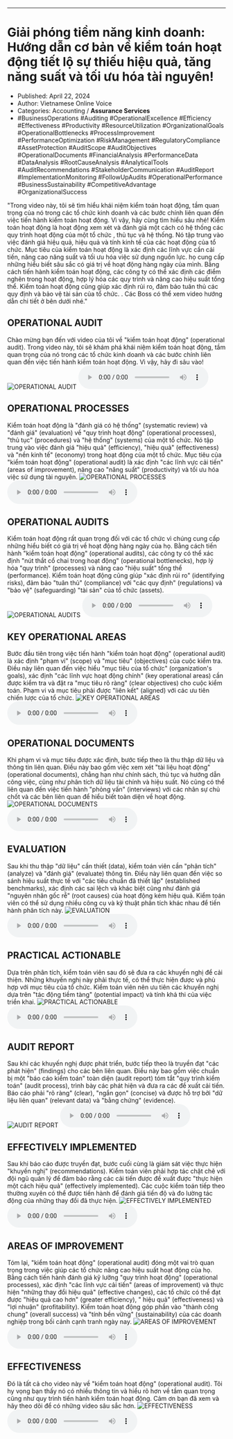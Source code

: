 
---

# Giải phóng tiềm năng kinh doanh: Hướng dẫn cơ bản về kiểm toán hoạt động tiết lộ sự thiếu hiệu quả, tăng năng suất và tối ưu hóa tài nguyên!

- Published: April 22, 2024
- Author: Vietnamese Online Voice
- Categories: Accounting / **Assurance Services**
- #BusinessOperations #Auditing #OperationalExcellence #Efficiency #Effectiveness #Productivity #ResourceUtilization #OrganizationalGoals #OperationalBottlenecks #ProcessImprovement #PerformanceOptimization #RiskManagement #RegulatoryCompliance #AssetProtection #AuditScope #AuditObjectives #OperationalDocuments #FinancialAnalysis #PerformanceData #DataAnalysis #RootCauseAnalysis #AnalyticalTools #AuditRecommendations #StakeholderCommunication #AuditReport #ImplementationMonitoring #FollowUpAudits #OperationalPerformance #BusinessSustainability #CompetitiveAdvantage #OrganizationalSuccess

"Trong video này, tôi sẽ tìm hiểu khái niệm kiểm toán hoạt động, tầm quan trọng của nó trong các tổ chức kinh doanh và các bước chính liên quan đến việc tiến hành kiểm toán hoạt động. Vì vậy, hãy cùng tìm hiểu sâu nhé! Kiểm toán hoạt động là hoạt động xem xét và đánh giá một cách có hệ thống các quy trình hoạt động của một tổ chức , thủ tục và hệ thống. Nó tập trung vào việc đánh giá hiệu quả, hiệu quả và tính kinh tế của các hoạt động của tổ chức. Mục tiêu của kiểm toán hoạt động là xác định các lĩnh vực cần cải tiến, nâng cao năng suất và tối ưu hóa việc sử dụng nguồn lực. họ cung cấp những hiểu biết sâu sắc có giá trị về hoạt động hàng ngày của mình. Bằng cách tiến hành kiểm toán hoạt động, các công ty có thể xác định các điểm nghẽn trong hoạt động, hợp lý hóa các quy trình và nâng cao hiệu suất tổng thể. Kiểm toán hoạt động cũng giúp xác định rủi ro, đảm bảo tuân thủ các quy định và bảo vệ tài sản của tổ chức. . Các Boss có thể xem video hướng dẫn chi tiết ở bên dưới nhé."


## OPERATIONAL AUDIT

Chào mừng bạn đến với video của tôi về "kiểm toán hoạt động" (operational audit). Trong video này, tôi sẽ khám phá khái niệm kiểm toán hoạt động, tầm quan trọng của nó trong các tổ chức kinh doanh và các bước chính liên quan đến việc tiến hành kiểm toán hoạt động. Vì vậy, hãy đi sâu vào!
![OPERATIONAL AUDIT](https://http-archiver-apis-production-80.schnworks.com/storage/images/transitions/2024-04-22/transition-9377669654-Montserrat-SemiBold-673AB7.jpg)
<audio controls>
    <source src="https://http-archiver-apis-production-80.schnworks.com/storage/audio/file-958717833.mp3" type="audio/mpeg">
</audio>



## OPERATIONAL PROCESSES

Kiểm toán hoạt động là "đánh giá có hệ thống" (systematic review) và "đánh giá" (evaluation) về "quy trình hoạt động" (operational processes), "thủ tục" (procedures) và "hệ thống" (systems) của một tổ chức. Nó tập trung vào việc đánh giá "hiệu quả" (efficiency), "hiệu quả" (effectiveness) và "nền kinh tế" (economy) trong hoạt động của một tổ chức. Mục tiêu của "kiểm toán hoạt động" (operational audit) là xác định "các lĩnh vực cải tiến" (areas of improvement), nâng cao "năng suất" (productivity) và tối ưu hóa việc sử dụng tài nguyên.
![OPERATIONAL PROCESSES](https://http-archiver-apis-production-80.schnworks.com/storage/images/transitions/2024-04-22/transition--29368453120-Montserrat-Bold-303F9F.jpg)
<audio controls>
    <source src="https://http-archiver-apis-production-80.schnworks.com/storage/audio/file-18236329959.mp3" type="audio/mpeg">
</audio>



## OPERATIONAL AUDITS

Kiểm toán hoạt động rất quan trọng đối với các tổ chức vì chúng cung cấp những hiểu biết có giá trị về hoạt động hàng ngày của họ. Bằng cách tiến hành "kiểm toán hoạt động" (operational audits), các công ty có thể xác định "nút thắt cổ chai trong hoạt động" (operational bottlenecks), hợp lý hóa "quy trình" (processes) và nâng cao "hiệu suất" tổng thể (performance). Kiểm toán hoạt động cũng giúp "xác định rủi ro" (identifying risks), đảm bảo "tuân thủ" (compliance) với "các quy định" (regulations) và "bảo vệ" (safeguarding) "tài sản" của tổ chức (assets).
![OPERATIONAL AUDITS](https://http-archiver-apis-production-80.schnworks.com/storage/images/transitions/2024-04-22/transition--3227424913-Montserrat-Black-512DA8.jpg)
<audio controls>
    <source src="https://http-archiver-apis-production-80.schnworks.com/storage/audio/file-18333832416.mp3" type="audio/mpeg">
</audio>



## KEY OPERATIONAL AREAS

Bước đầu tiên trong việc tiến hành "kiểm toán hoạt động" (operational audit) là xác định "phạm vi" (scope) và "mục tiêu" (objectives) của cuộc kiểm tra. Điều này liên quan đến việc hiểu "mục tiêu của tổ chức" (organization's goals), xác định "các lĩnh vực hoạt động chính" (key operational areas) cần được kiểm tra và đặt ra "mục tiêu rõ ràng" (clear objectives) cho cuộc kiểm toán. Phạm vi và mục tiêu phải được "liên kết" (aligned) với các ưu tiên chiến lược của tổ chức.
![KEY OPERATIONAL AREAS](https://http-archiver-apis-production-80.schnworks.com/storage/images/transitions/2024-04-22/transition--33269917647-Montserrat-Thin-7B1FA2.jpg)
<audio controls>
    <source src="https://http-archiver-apis-production-80.schnworks.com/storage/audio/file-7060685341.mp3" type="audio/mpeg">
</audio>



## OPERATIONAL DOCUMENTS

Khi phạm vi và mục tiêu được xác định, bước tiếp theo là thu thập dữ liệu và thông tin liên quan. Điều này bao gồm việc xem xét "tài liệu hoạt động" (operational documents), chẳng hạn như chính sách, thủ tục và hướng dẫn công việc, cũng như phân tích dữ liệu tài chính và hiệu suất. Nó cũng có thể liên quan đến việc tiến hành "phỏng vấn" (interviews) với các nhân sự chủ chốt và các bên liên quan để hiểu biết toàn diện về hoạt động.
![OPERATIONAL DOCUMENTS](https://http-archiver-apis-production-80.schnworks.com/storage/images/transitions/2024-04-22/transition-3779889077-Montserrat-SemiBold-7B1FA2.jpg)
<audio controls>
    <source src="https://http-archiver-apis-production-80.schnworks.com/storage/audio/file-9423401911.mp3" type="audio/mpeg">
</audio>



## EVALUATION

Sau khi thu thập "dữ liệu" cần thiết (data), kiểm toán viên cần "phân tích" (analyze) và "đánh giá" (evaluate) thông tin. Điều này liên quan đến việc so sánh hiệu suất thực tế với "các tiêu chuẩn đã thiết lập" (established benchmarks), xác định các sai lệch và khác biệt cũng như đánh giá "nguyên nhân gốc rễ" (root causes) của hoạt động kém hiệu quả. Kiểm toán viên có thể sử dụng nhiều công cụ và kỹ thuật phân tích khác nhau để tiến hành phân tích này.
![EVALUATION](https://http-archiver-apis-production-80.schnworks.com/storage/images/transitions/2024-04-22/transition--69314122029-Montserrat-Regular-4A148C.jpg)
<audio controls>
    <source src="https://http-archiver-apis-production-80.schnworks.com/storage/audio/file-17461366507.mp3" type="audio/mpeg">
</audio>



## PRACTICAL ACTIONABLE

Dựa trên phân tích, kiểm toán viên sau đó sẽ đưa ra các khuyến nghị để cải thiện. Những khuyến nghị này phải thực tế, có thể thực hiện được và phù hợp với mục tiêu của tổ chức. Kiểm toán viên nên ưu tiên các khuyến nghị dựa trên "tác động tiềm tàng" (potential impact) và tính khả thi của việc triển khai.
![PRACTICAL ACTIONABLE](https://http-archiver-apis-production-80.schnworks.com/storage/images/transitions/2024-04-22/transition--20200043944-Montserrat-Thin-512DA8.jpg)
<audio controls>
    <source src="https://http-archiver-apis-production-80.schnworks.com/storage/audio/file-9120824576.mp3" type="audio/mpeg">
</audio>



## AUDIT REPORT

Sau khi các khuyến nghị được phát triển, bước tiếp theo là truyền đạt "các phát hiện" (findings) cho các bên liên quan. Điều này bao gồm việc chuẩn bị một "báo cáo kiểm toán" toàn diện (audit report) tóm tắt "quy trình kiểm toán" (audit process), trình bày các phát hiện và đưa ra các đề xuất cải tiến. Báo cáo phải "rõ ràng" (clear), "ngắn gọn" (concise) và được hỗ trợ bởi "dữ liệu liên quan" (relevant data) và "bằng chứng" (evidence).
![AUDIT REPORT](https://http-archiver-apis-production-80.schnworks.com/storage/images/transitions/2024-04-22/transition-13204941091-Montserrat-ExtraBold-283593.jpg)
<audio controls>
    <source src="https://http-archiver-apis-production-80.schnworks.com/storage/audio/file-27610878074.mp3" type="audio/mpeg">
</audio>



## EFFECTIVELY IMPLEMENTED

Sau khi báo cáo được truyền đạt, bước cuối cùng là giám sát việc thực hiện "khuyến nghị" (recommendations). Kiểm toán viên phải hợp tác chặt chẽ với đội ngũ quản lý để đảm bảo rằng các cải tiến được đề xuất được "thực hiện một cách hiệu quả" (effectively implemented). Các cuộc kiểm toán tiếp theo thường xuyên có thể được tiến hành để đánh giá tiến độ và đo lường tác động của những thay đổi đã thực hiện.
![EFFECTIVELY IMPLEMENTED](https://http-archiver-apis-production-80.schnworks.com/storage/images/transitions/2024-04-22/transition-12195444168-Montserrat-SemiBold-303F9F.jpg)
<audio controls>
    <source src="https://http-archiver-apis-production-80.schnworks.com/storage/audio/file-21121699975.mp3" type="audio/mpeg">
</audio>



## AREAS OF IMPROVEMENT

Tóm lại, "kiểm toán hoạt động" (operational audit) đóng một vai trò quan trọng trong việc giúp các tổ chức nâng cao hiệu suất hoạt động của họ. Bằng cách tiến hành đánh giá kỹ lưỡng "quy trình hoạt động" (operational processes), xác định "các lĩnh vực cải tiến" (areas of improvement) và thực hiện "những thay đổi hiệu quả" (effective changes), các tổ chức có thể đạt được "hiệu quả cao hơn" (greater efficiency), " hiệu quả" (effectiveness) và "lợi nhuận" (profitability). Kiểm toán hoạt động góp phần vào "thành công chung" (overall success) và "tính bền vững" (sustainability) của các doanh nghiệp trong bối cảnh cạnh tranh ngày nay.
![AREAS OF IMPROVEMENT](https://http-archiver-apis-production-80.schnworks.com/storage/images/transitions/2024-04-22/transition--61522836902-Montserrat-Bold-673AB7.jpg)
<audio controls>
    <source src="https://http-archiver-apis-production-80.schnworks.com/storage/audio/file-15951530572.mp3" type="audio/mpeg">
</audio>



## EFFECTIVENESS

Đó là tất cả cho video này về "kiểm toán hoạt động" (operational audit). Tôi hy vọng bạn thấy nó có nhiều thông tin và hiểu rõ hơn về tầm quan trọng cũng như quy trình tiến hành kiểm toán hoạt động. Cảm ơn bạn đã xem và hãy theo dõi để có những video sâu sắc hơn.
![EFFECTIVENESS](https://http-archiver-apis-production-80.schnworks.com/storage/images/transitions/2024-04-22/transition--10883525897-Montserrat-Thin-283593.jpg)
<audio controls>
    <source src="https://http-archiver-apis-production-80.schnworks.com/storage/audio/file-6861087410.mp3" type="audio/mpeg">
</audio>

